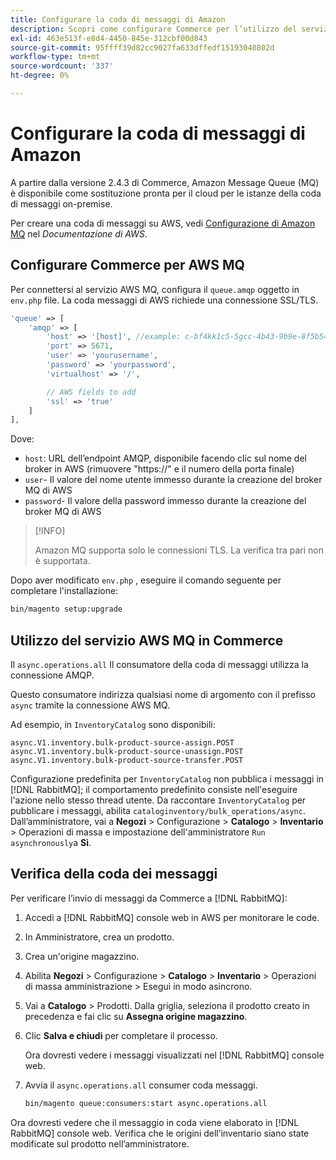 ```yaml
---
title: Configurare la coda di messaggi di Amazon
description: Scopri come configurare Commerce per l’utilizzo del servizio AWS MQ.
exl-id: 463e513f-e8d4-4450-845e-312cbf00d843
source-git-commit: 95ffff39d82cc9027fa633dffedf15193040802d
workflow-type: tm+mt
source-wordcount: '337'
ht-degree: 0%

---
```


# Configurare la coda di messaggi di Amazon

A partire dalla versione 2.4.3 di Commerce, Amazon Message Queue (MQ) è disponibile come sostituzione pronta per il cloud per le istanze della coda di messaggi on-premise.

Per creare una coda di messaggi su AWS, vedi [Configurazione di Amazon MQ](https://docs.aws.amazon.com/amazon-mq/latest/developer-guide/amazon-mq-setting-up.html) nel _Documentazione di AWS_.

## Configurare Commerce per AWS MQ

Per connettersi al servizio AWS MQ, configura il `queue.amqp` oggetto in `env.php` file.
La coda messaggi di AWS richiede una connessione SSL/TLS.

```php
'queue' => [
    'amqp' => [
        'host' => '[host]', //example: c-bf4kk1c5-5gcc-4b43-9b9e-8f5b54d234.mq.us-west-3.amazonaws.com
        'port' => 5671,
        'user' => 'yourusername',
        'password' => 'yourpassword',
        'virtualhost' => '/',

        // AWS fields to add
        'ssl' => 'true'
    ]
],
```

Dove:

- `host`: URL dell’endpoint AMQP, disponibile facendo clic sul nome del broker in AWS (rimuovere &quot;https://&quot; e il numero della porta finale)
- `user`- Il valore del nome utente immesso durante la creazione del broker MQ di AWS
- `password`- Il valore della password immesso durante la creazione del broker MQ di AWS

>[!INFO]
>
>Amazon MQ supporta solo le connessioni TLS. La verifica tra pari non è supportata.

Dopo aver modificato `env.php` , eseguire il comando seguente per completare l&#39;installazione:

```bash
bin/magento setup:upgrade
```

## Utilizzo del servizio AWS MQ in Commerce

Il `async.operations.all` Il consumatore della coda di messaggi utilizza la connessione AMQP.

Questo consumatore indirizza qualsiasi nome di argomento con il prefisso `async` tramite la connessione AWS MQ.

Ad esempio, in `InventoryCatalog` sono disponibili:

```text
async.V1.inventory.bulk-product-source-assign.POST
async.V1.inventory.bulk-product-source-unassign.POST
async.V1.inventory.bulk-product-source-transfer.POST
```

Configurazione predefinita per `InventoryCatalog` non pubblica i messaggi in [!DNL RabbitMQ]; il comportamento predefinito consiste nell&#39;eseguire l&#39;azione nello stesso thread utente. Da raccontare `InventoryCatalog` per pubblicare i messaggi, abilita `cataloginventory/bulk_operations/async`. Dall’amministratore, vai a **Negozi** > Configurazione > **Catalogo** > **Inventario** > Operazioni di massa e impostazione dell&#39;amministratore  `Run asynchronously`a **Sì**.

## Verifica della coda dei messaggi

Per verificare l’invio di messaggi da Commerce a [!DNL RabbitMQ]:

1. Accedi a [!DNL RabbitMQ] console web in AWS per monitorare le code.
1. In Amministratore, crea un prodotto.
1. Crea un&#39;origine magazzino.
1. Abilita **Negozi** > Configurazione > **Catalogo** > **Inventario** > Operazioni di massa amministrazione > Esegui in modo asincrono.
1. Vai a **Catalogo** > Prodotti. Dalla griglia, seleziona il prodotto creato in precedenza e fai clic su **Assegna origine magazzino**.
1. Clic **Salva e chiudi** per completare il processo.

   Ora dovresti vedere i messaggi visualizzati nel [!DNL RabbitMQ] console web.

1. Avvia il `async.operations.all` consumer coda messaggi.

   ```bash
   bin/magento queue:consumers:start async.operations.all
   ```

Ora dovresti vedere che il messaggio in coda viene elaborato in [!DNL RabbitMQ] console web.
Verifica che le origini dell’inventario siano state modificate sul prodotto nell’amministratore.
